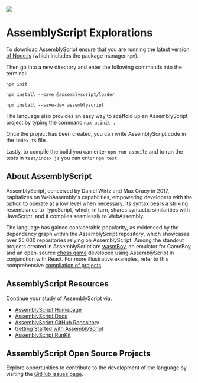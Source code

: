 <img src="https://raw.githubusercontent.com/rtoal/polyglot/master/docs/resources/assemblyscript-logo-64.png">

# AssemblyScript Explorations

To download AssemblyScript ensure that you are running the [latest version of Node.js](https://nodejs.org/en/download) (which includes the package manager `npm`).

Then go into a new directory and enter the following commands into the terminal:

```
npm init

npm install --save @assemblyscript/loader

npm install --save-dev assemblyscript
```

The language also provides an easy way to scaffold up an AssemblyScript project by typing the command `npx asinit .`

Once the project has been created, you can write AssemblyScript code in the `index.ts` file.

Lastly, to compile the build you can enter `npm run asbuild` and to run the tests in `test/index.js` you can enter `npm test`.

## About AssemblyScript

AssemblyScript, conceived by Daniel Wirtz and Max Graey in 2017, capitalizes on WebAssembly's capabilities, empowering developers with the option to operate at a low level when necessary. Its syntax bears a striking resemblance to TypeScript, which, in turn, shares syntactic similarities with JavaScript, and it compiles seamlessly to WebAssembly.

The language has gained considerable popularity, as evidenced by the dependency graph within the AssemblyScript repository, which showcases over 25,000 repositories relying on AssemblyScript. Among the standout projects created in AssemblyScript are [wasmBoy](https://wasmboy.app), an emulator for GameBoy, and an open-source [chess game](https://mhonert.github.io/chess/) developed using AssemblyScript in conjunction with React. For more illustrative examples, refer to this comprehensive [compilation of projects](https://www.assemblyscript.org/built-with-assemblyscript.html).

## AssemblyScript Resources

Continue your study of AssemblyScript via:

- [AssemblyScript Homepage](https://www.assemblyscript.org) 
- [AssemblyScript Docs](https://www.assemblyscript.org/introduction.html#from-a-webassembly-perspective)
- [AssemblyScript GitHub Repository](https://github.com/AssemblyScript/assemblyscript)
- [Getting Started with AssemblyScript](https://www.youtube.com/watch?v=YYmE1m1LN1w)
- [AssemblyScript RunKit](https://npm.runkit.com/assemblyscript)

## AssemblyScript Open Source Projects

Explore opportunities to contribute to the development of the language by visiting the [GitHub issues page](https://github.com/AssemblyScript/assemblyscript/contribute).